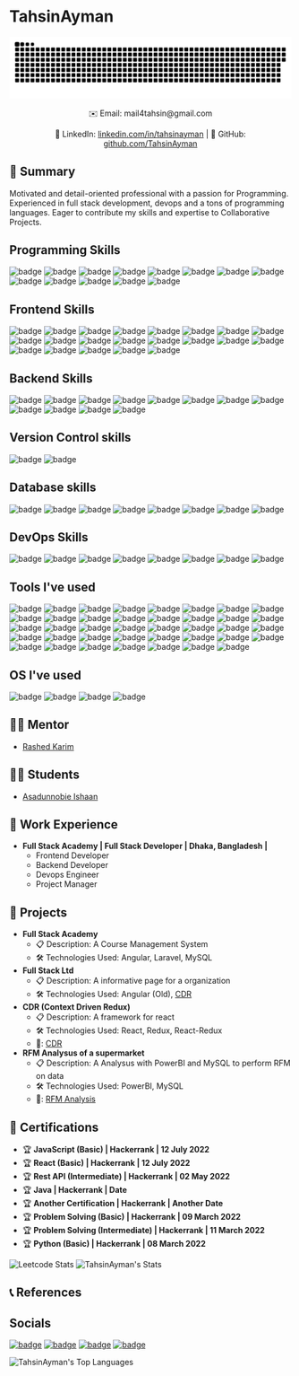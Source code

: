 <!-- README.md -->

# TahsinAyman

![Contr IMage](./contributions.svg)

<div align="center">
  ✉️ Email: mail4tahsin@gmail.com <br>
  
  🔗 LinkedIn: [linkedin.com/in/tahsinayman](https://linkedin.com/in/tahsinayman) | 🐙 GitHub: [github.com/TahsinAyman](https://github.com/TahsinAyman)
  
</div>

## 🚀 Summary

Motivated and detail-oriented professional with a passion for Programming. Experienced in full stack development, devops and a tons of programming languages. Eager to contribute my skills and expertise to Collaborative Projects.

## Programming Skills
![badge](https://img.shields.io/badge/shell_script-%23121011.svg?style=for-the-badge&logo=gnu-bash&logoColor=white)
![badge](https://img.shields.io/badge/c-%2300599C.svg?style=for-the-badge&logo=C&logoColor=white)
![badge](https://img.shields.io/badge/c++-%2300599C.svg?style=for-the-badge&logo=C%2B%2B&logoColor=white)
![badge](https://img.shields.io/badge/python-%2314354C.svg?style=for-the-badge&logo=python&logoColor=white)
![badge](https://img.shields.io/badge/java-%23ED8B00.svg?style=for-the-badge&logo=openjdk&logoColor=white)
![badge](https://img.shields.io/badge/javascript-%23323330.svg?style=for-the-badge&logo=javascript&logoColor=%23F7DF1E)
![badge](https://img.shields.io/badge/typescript-%23007ACC.svg?style=for-the-badge&logo=typescript&logoColor=white)
![badge](https://img.shields.io/badge/dart-%230175C2.svg?style=for-the-badge&logo=dart&logoColor=white)
![badge](https://img.shields.io/badge/html5-%23E34F26.svg?style=for-the-badge&logo=html5&logoColor=white)
![badge](https://img.shields.io/badge/css3-%231572B6.svg?style=for-the-badge&logo=css3&logoColor=white)
![badge](https://img.shields.io/badge/sass-%23CC6699.svg?style=for-the-badge&logo=sass&logoColor=white)
![badge](https://img.shields.io/badge/php-%23777BB4.svg?style=for-the-badge&logo=php&logoColor=white)
![badge](https://img.shields.io/badge/bash-%23121011.svg?style=for-the-badge&logo=gnu-bash&logoColor=white)
## Frontend Skills
![badge](https://img.shields.io/badge/react-%2320232a.svg?style=for-the-badge&logo=react&logoColor=%2361DAFB)
![badge](https://img.shields.io/badge/next.js-%23000000.svg?style=for-the-badge&logo=next-dot-js&logoColor=white)
![badge](https://img.shields.io/badge/angular-%23DD0031.svg?style=for-the-badge&logo=angular&logoColor=white)
![badge](https://img.shields.io/badge/svelte-%23f93e02.svg?style=for-the-badge&logo=svelte&logoColor=white)
![badge](https://img.shields.io/badge/flutter-%2302569B.svg?style=for-the-badge&logo=flutter&logoColor=white)
![badge](https://img.shields.io/badge/react_native-%2320232a.svg?style=for-the-badge&logo=react&logoColor=%2361DAFB)
![badge](https://img.shields.io/badge/electron-%2347848E.svg?style=for-the-badge&logo=electron&logoColor=white)
![badge](https://img.shields.io/badge/jquery-%230769AD.svg?style=for-the-badge&logo=jquery&logoColor=white)
![badge](https://img.shields.io/badge/bootstrap-%23563D7C.svg?style=for-the-badge&logo=bootstrap&logoColor=white)
![badge](https://img.shields.io/badge/tailwindcss-%2338B2AC.svg?style=for-the-badge&logo=tailwind-css&logoColor=white)
![badge](https://img.shields.io/badge/material--ui-%230081CB.svg?style=for-the-badge&logo=material-ui&logoColor=white)
![badge](https://img.shields.io/badge/radix_ui-%23000000.svg?style=for-the-badge&logo=radix-ui&logoColor=white)
![badge](https://img.shields.io/badge/chakra_ui-%23319795.svg?style=for-the-badge&logo=chakra-ui&logoColor=white)
![badge](https://img.shields.io/badge/shadow_ui-%23000000.svg?style=for-the-badge&logo=shadow-ui&logoColor=white)
![badge](https://img.shields.io/badge/vitepress-%23000000.svg?style=for-the-badge&logo=vite&logoColor=white)
![badge](https://img.shields.io/badge/vite-%23000000.svg?style=for-the-badge&logo=vite&logoColor=white)
![badge](https://img.shields.io/badge/webpack-%238DD6F9.svg?style=for-the-badge&logo=webpack&logoColor=white)
![badge](https://img.shields.io/badge/gulp-%23CF4647.svg?style=for-the-badge&logo=gulp&logoColor=white)
![badge](https://img.shields.io/badge/vercel-%23000000.svg?style=for-the-badge&logo=vercel&logoColor=white)
![badge](https://img.shields.io/badge/github_pages-%2324292e.svg?style=for-the-badge&logo=github&logoColor=white)
![badge](https://img.shields.io/badge/hostinger-%23000000.svg?style=for-the-badge&logo=hostinger&logoColor=white)
## Backend Skills
![badge](https://img.shields.io/badge/node.js-%2343853D.svg?style=for-the-badge&logo=node-dot-js&logoColor=white)
![badge](https://img.shields.io/badge/express.js-%23000000.svg?style=for-the-badge&logo=express&logoColor=white)
![badge](https://img.shields.io/badge/nestjs-%23E0234E.svg?style=for-the-badge&logo=nestjs&logoColor=white)
![badge](https://img.shields.io/badge/django-%23092E20.svg?style=for-the-badge&logo=django&logoColor=white)
![badge](https://img.shields.io/badge/flask-%23000.svg?style=for-the-badge&logo=flask&logoColor=white)
![badge](https://img.shields.io/badge/laravel-%23FF2D20.svg?style=for-the-badge&logo=laravel&logoColor=white)
![badge](https://img.shields.io/badge/spring-%236DB33F.svg?style=for-the-badge&logo=spring&logoColor=white)
![badge](https://img.shields.io/badge/graphql-%23E10098.svg?style=for-the-badge&logo=graphql&logoColor=white)
![badge](https://img.shields.io/badge/apollo_server-%23white.svg?style=for-the-badge&logo=apollo-graphql)
![badge](https://img.shields.io/badge/prisma-%232D3748.svg?style=for-the-badge&logo=prisma&logoColor=white)
![badge](https://img.shields.io/badge/spring_data_jpa-%236DB33F.svg?style=for-the-badge&logo=spring&logoColor=white)
![badge](https://img.shields.io/badge/spring_security-%236DB33F.svg?style=for-the-badge&logo=spring&logoColor=white)
## Version Control skills
![badge](https://img.shields.io/badge/git-%23F05033.svg?style=for-the-badge&logo=git&logoColor=white)
![badge](https://img.shields.io/badge/github-%23121011.svg?style=for-the-badge&logo=github&logoColor=white)
## Database skills
![badge](https://img.shields.io/badge/mysql-%2300f.svg?style=for-the-badge&logo=mysql&logoColor=white)
![badge](https://img.shields.io/badge/postgresql-%23336791.svg?style=for-the-badge&logo=postgresql&logoColor=white)
![badge](https://img.shields.io/badge/mongodb-%234ea94b.svg?style=for-the-badge&logo=mongodb&logoColor=white)
![badge](https://img.shields.io/badge/sqlite-%23003B57.svg?style=for-the-badge&logo=sqlite&logoColor=white)
![badge](https://img.shields.io/badge/redis-%23DD0031.svg?style=for-the-badge&logo=redis&logoColor=white)
![badge](https://img.shields.io/badge/firebase-%23039BE5.svg?style=for-the-badge&logo=firebase)
![badge](https://img.shields.io/badge/elasticsearch-%23005571.svg?style=for-the-badge&logo=elasticsearch&logoColor=white)
![badge](https://img.shields.io/badge/couchbase-%23E4136E.svg?style=for-the-badge&logo=couchbase&logoColor=white)
## DevOps Skills
![badge](https://img.shields.io/badge/docker-%230db7ed.svg?style=for-the-badge&logo=docker&logoColor=white)
![badge](https://img.shields.io/badge/kubernetes-%23326ce5.svg?style=for-the-badge&logo=kubernetes&logoColor=white)
![badge](https://img.shields.io/badge/jenkins-%232C5263.svg?style=for-the-badge&logo=jenkins&logoColor=white)
![badge](https://img.shields.io/badge/github_actions-%232671E5.svg?style=for-the-badge&logo=github-actions&logoColor=white)
![badge](https://img.shields.io/badge/heroku-%23430098.svg?style=for-the-badge&logo=heroku&logoColor=white)
![badge](https://img.shields.io/badge/netlify-%23000000.svg?style=for-the-badge&logo=netlify&logoColor=white)
![badge](https://img.shields.io/badge/vercel-%23000000.svg?style=for-the-badge&logo=vercel&logoColor=white)
![badge](https://img.shields.io/badge/cloudflare-%23F38020.svg?style=for-the-badge&logo=cloudflare&logoColor=white)
## Tools I've used
![badge](https://img.shields.io/badge/visual_studio_code-%23007ACC.svg?style=for-the-badge&logo=visual-studio-code&logoColor=white)
![badge](https://img.shields.io/badge/intellij_idea-%23000000.svg?style=for-the-badge&logo=intellij-idea&logoColor=white)
![badge](https://img.shields.io/badge/webstorm-%23000000.svg?style=for-the-badge&logo=webstorm&logoColor=white)
![badge](https://img.shields.io/badge/pycharm-%23000000.svg?style=for-the-badge&logo=pycharm&logoColor=white)
![badge](https://img.shields.io/badge/datagrip-%23000000.svg?style=for-the-badge&logo=datagrip&logoColor=white)
![badge](https://img.shields.io/badge/clion-%23000000.svg?style=for-the-badge&logo=clion&logoColor=white)
![badge](https://img.shields.io/badge/phpstorm-%23000000.svg?style=for-the-badge&logo=phpstorm&logoColor=white)
![badge](https://img.shields.io/badge/android_studio-%23000000.svg?style=for-the-badge&logo=android-studio&logoColor=white)
![badge](https://img.shields.io/badge/xcode-%231576F9.svg?style=for-the-badge&logo=xcode&logoColor=white)
![badge](https://img.shields.io/badge/eclipse-%23000000.svg?style=for-the-badge&logo=eclipse&logoColor=white)
![badge](https://img.shields.io/badge/sublime_text-%23FF9800.svg?style=for-the-badge&logo=sublime-text&logoColor=white)
![badge](https://img.shields.io/badge/vim-%23019733.svg?style=for-the-badge&logo=vim&logoColor=white)
![badge](https://img.shields.io/badge/gitkraken-%23FCA326.svg?style=for-the-badge&logo=gitkraken&logoColor=white)
![badge](https://img.shields.io/badge/postman-%23FF6C37.svg?style=for-the-badge&logo=postman&logoColor=white)
![badge](https://img.shields.io/badge/insomnia-%5849BE.svg?style=for-the-badge&logo=insomnia&logoColor=white)
![badge](https://img.shields.io/badge/figma-%23F24E1E.svg?style=for-the-badge&logo=figma&logoColor=white)
![badge](https://img.shields.io/badge/notion-%23000000.svg?style=for-the-badge&logo=notion&logoColor=white)
![badge](https://img.shields.io/badge/obsidian-%23000000.svg?style=for-the-badge&logo=obsidian&logoColor=white)
![badge](https://img.shields.io/badge/gitower-%23000000.svg?style=for-the-badge&logo=gitower&logoColor=white)
![badge](https://img.shields.io/badge/spring_tool_suite-%236DB33F.svg?style=for-the-badge&logo=spring&logoColor=white)
![badge](https://img.shields.io/badge/neovim-%2357A143.svg?style=for-the-badge&logo=neovim&logoColor=white)
![badge](https://img.shields.io/badge/gitkraken-%23FCA326.svg?style=for-the-badge&logo=gitkraken&logoColor=white)
![badge](https://img.shields.io/badge/atom-%23F7DF1E.svg?style=for-the-badge&logo=atom&logoColor=white)
![badge](https://img.shields.io/badge/zed-%23000000.svg?style=for-the-badge&logo=zed&logoColor=white)
![badge](https://img.shields.io/badge/codepen-%23000000.svg?style=for-the-badge&logo=codepen&logoColor=white)
![badge](https://img.shields.io/badge/repl.it-%23000000.svg?style=for-the-badge&logo=repl.it&logoColor=white)
![badge](https://img.shields.io/badge/codesandbox-%23000000.svg?style=for-the-badge&logo=codesandbox&logoColor=white)
![badge](https://img.shields.io/badge/stackblitz-%23000000.svg?style=for-the-badge&logo=stackblitz&logoColor=white)
![badge](https://img.shields.io/badge/iTerm2-%23000000.svg?style=for-the-badge&logo=iterm2&logoColor=white)
![badge](https://img.shields.io/badge/hyper-%23000000.svg?style=for-the-badge&logo=hyper&logoColor=white)
![badge](https://img.shields.io/badge/alacritty-%23000000.svg?style=for-the-badge&logo=alacritty&logoColor=white)
![badge](https://img.shields.io/badge/kitty-%23000000.svg?style=for-the-badge&logo=kitty&logoColor=white)
![badge](https://img.shields.io/badge/windows_terminal-%23000000.svg?style=for-the-badge&logo=windows-terminal&logoColor=white)
![badge](https://img.shields.io/badge/terminology-%23000000.svg?style=for-the-badge&logo=terminology&logoColor=white)
![badge](https://img.shields.io/badge/konsole-%23000000.svg?style=for-the-badge&logo=konsole&logoColor=white)
![badge](https://img.shields.io/badge/mysql_workbench-%23000000.svg?style=for-the-badge&logo=mysql&logoColor=white)
![badge](https://img.shields.io/badge/pgAdmin-%23000000.svg?style=for-the-badge&logo=postgresql&logoColor=white)
![badge](https://img.shields.io/badge/dbeaver-%23000000.svg?style=for-the-badge&logo=dbeaver&logoColor=white)
![badge](https://img.shields.io/badge/docker_desktop-%23000000.svg?style=for-the-badge&logo=docker&logoColor=white)
## OS I've used
![badge](https://img.shields.io/badge/windows-%230078D6.svg?style=for-the-badge&logo=windows&logoColor=white)
![badge](https://img.shields.io/badge/macos-%23999999.svg?style=for-the-badge&logo=apple&logoColor=white)
![badge](https://img.shields.io/badge/linux-%23FCC624.svg?style=for-the-badge&logo=linux&logoColor=black)
![badge](https://img.shields.io/badge/ubuntu-%23E95420.svg?style=for-the-badge&logo=ubuntu&logoColor=white)

## 🧑‍🏫 Mentor
- [Rashed Karim](https://github.com/rashedkarim)

## 🧑‍🎓 Students
- [Asadunnobie Ishaan](https://github.com/AsadunnobieIshaan/)

## 💼 Work Experience

- **Full Stack Academy | Full Stack Developer | Dhaka, Bangladesh |**
  - Frontend Developer
  - Backend Developer
  - Devops Engineer
  - Project Manager

## 🚀 Projects

- **Full Stack Academy**
  - 📋 Description: A Course Management System
  - 🛠️ Technologies Used: Angular, Laravel, MySQL
- **Full Stack Ltd**
  - 📋 Description: A informative page for a organization
  - 🛠️ Technologies Used: Angular (Old), [CDR](https://npmjs.com/package/create-cdr-app)
- **CDR (Context Driven Redux)**
  - 📋 Description: A framework for react
  - 🛠️ Technologies Used: React, Redux, React-Redux
  - 🧰: [CDR](https://github.com/TahsinAyman/create-cdr-app)
- **RFM Analysus of a supermarket**
  - 📋 Description: A Analysus with PowerBI and MySQL to perform RFM on data
  - 🛠️ Technologies Used: PowerBI, MySQL
  - 🧰: [RFM Analysis](https://github.com/TahsinAyman/supermarket_rfm_analysis)

## 📜 Certifications

- 🏆 **JavaScript (Basic) | Hackerrank | 12 July 2022**
- 🏆 **React (Basic) | Hackerrank | 12 July 2022**
- 🏆 **Rest API (Intermediate) | Hackerrank | 02 May 2022**
- 🏆 **Java | Hackerrank | Date**
- 🏆 **Another Certification | Hackerrank | Another Date**
- 🏆 **Problem Solving (Basic) | Hackerrank | 09 March 2022**
- 🏆 **Problem Solving (Intermediate) | Hackerrank | 11 March 2022**
- 🏆 **Python (Basic) | Hackerrank | 08 March 2022**

![Leetcode Stats](https://leetcard.jacoblin.cool/TahsinAyman)
![TahsinAyman's Stats](https://github-readme-stats.vercel.app/api?username=TahsinAyman&theme=ayu-mirage&show_icons=true&hide_border=false&count_private=true)

## 📞 References

## Socials
<a href="https://www.facebook.com/Tahsin.Ayman" target="_blank">![badge](https://img.shields.io/badge/facebook-%231877F2.svg?style=for-the-badge&logo=facebook&logoColor=white)</a>
<a href="https://www.linkedin.com/in/tahsin-ayman/" target="_blank">![badge](https://img.shields.io/badge/linkedin-%230077B5.svg?style=for-the-badge&logo=linkedin&logoColor=white)</a>
<a href="https://github.com/TahsinAyman" target="_blank">![badge](https://img.shields.io/badge/github-%23121011.svg?style=for-the-badge&logo=github&logoColor=white)</a>
<a href="mailto:mail4tahsin@gmail.com" target="_blank">![badge](https://img.shields.io/badge/gmail-%23D14836.svg?style=for-the-badge&logo=gmail&logoColor=white)</a>

![TahsinAyman's Top Languages](https://github-readme-stats.vercel.app/api/top-langs/?username=TahsinAyman&theme=ayu-mirage&show_icons=true&hide_border=false&layout=compact)
